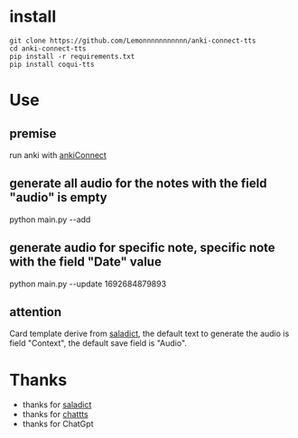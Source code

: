 # install 
```
git clone https://github.com/Lemonnnnnnnnnnn/anki-connect-tts
cd anki-connect-tts
pip install -r requirements.txt
pip install coqui-tts 
```

# Use

## premise
run anki with [ankiConnect](https://ankiweb.net/shared/info/2055492159)

## generate all audio for the notes with the field "audio" is empty 
python main.py --add

## generate audio for specific note, specific note with the field "Date" value
python main.py --update 1692684879893

## attention

Card template derive from [saladict](https://github.com/crimx/ext-saladict), the default text to generate the audio is field "Context", the default save field is "Audio".

# Thanks

- thanks for [saladict](https://github.com/crimx/ext-saladict)
- thanks for [chattts](https://github.com/2noise/ChatTTS)
- thanks for ChatGpt